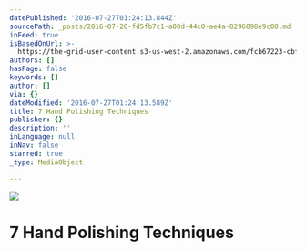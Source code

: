 ```yaml
---
datePublished: '2016-07-27T01:24:13.844Z'
sourcePath: _posts/2016-07-26-fd5fb7c1-a00d-44c0-ae4a-8296098e9c08.md
inFeed: true
isBasedOnUrl: >-
  https://the-grid-user-content.s3-us-west-2.amazonaws.com/fcb67223-cbf5-49a7-b80b-3e698017c6d4.png
authors: []
hasPage: false
keywords: []
author: []
via: {}
dateModified: '2016-07-27T01:24:13.589Z'
title: 7 Hand Polishing Techniques
publisher: {}
description: ''
inLanguage: null
inNav: false
starred: true
_type: MediaObject

---
```

![](https://the-grid-user-content.s3-us-west-2.amazonaws.com/61b28a75-5ef2-4e55-a799-4776a373f492.jpg)

# 7 Hand Polishing Techniques